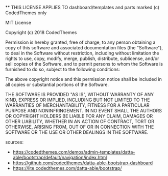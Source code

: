 \*\* THIS LICENSE APPLIES TO dashboard/templates and parts marked (c) CodedThemes only

MIT License

Copyright (c) 2018 CodedThemes

Permission is hereby granted, free of charge, to any person obtaining a copy
of this software and associated documentation files (the "Software"), to deal
in the Software without restriction, including without limitation the rights
to use, copy, modify, merge, publish, distribute, sublicense, and/or sell
copies of the Software, and to permit persons to whom the Software is
furnished to do so, subject to the following conditions:

The above copyright notice and this permission notice shall be included in all
copies or substantial portions of the Software.

THE SOFTWARE IS PROVIDED "AS IS", WITHOUT WARRANTY OF ANY KIND, EXPRESS OR
IMPLIED, INCLUDING BUT NOT LIMITED TO THE WARRANTIES OF MERCHANTABILITY,
FITNESS FOR A PARTICULAR PURPOSE AND NONINFRINGEMENT. IN NO EVENT SHALL THE
AUTHORS OR COPYRIGHT HOLDERS BE LIABLE FOR ANY CLAIM, DAMAGES OR OTHER
LIABILITY, WHETHER IN AN ACTION OF CONTRACT, TORT OR OTHERWISE, ARISING FROM,
OUT OF OR IN CONNECTION WITH THE SOFTWARE OR THE USE OR OTHER DEALINGS IN THE
SOFTWARE.

sources:

- https://codedthemes.com/demos/admin-templates/datta-able/bootstrap/default/navigation/index.html
- https://github.com/codedthemes/datta-able-bootstrap-dashboard
- https://lite.codedthemes.com/datta-able/bootstrap/
